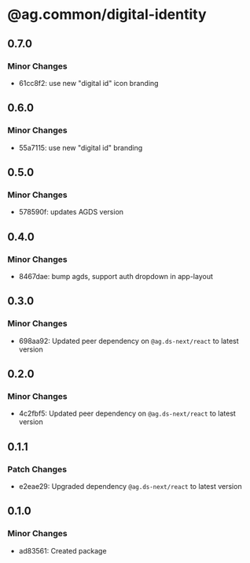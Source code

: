# @ag.common/digital-identity

## 0.7.0

### Minor Changes

- 61cc8f2: use new "digital id" icon branding

## 0.6.0

### Minor Changes

- 55a7115: use new "digital id" branding

## 0.5.0

### Minor Changes

- 578590f: updates AGDS version

## 0.4.0

### Minor Changes

- 8467dae: bump agds, support auth dropdown in app-layout

## 0.3.0

### Minor Changes

- 698aa92: Updated peer dependency on `@ag.ds-next/react` to latest version

## 0.2.0

### Minor Changes

- 4c2fbf5: Updated peer dependency on `@ag.ds-next/react` to latest version

## 0.1.1

### Patch Changes

- e2eae29: Upgraded dependency `@ag.ds-next/react` to latest version

## 0.1.0

### Minor Changes

- ad83561: Created package
